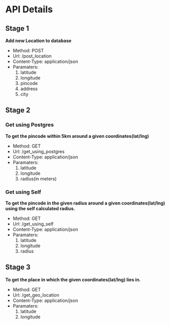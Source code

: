 # API Details

## Stage 1

**Add new Location to database**

- Method: POST
- Url: /post_location
- Content-Type: application/json
- Paramaters: 
    1. latitude
    2. longitude
    3. pincode
    4. address
    5. city

## Stage 2

### Get using Postgres

**To get the pincode within 5km around a given coordinates(lat/lng)**

- Method: GET
- Url: /get_using_postgres
- Content-Type: application/json
- Paramaters: 
    1. latitude
    2. longitude
    3. radius(in meters)

### Get using Self

**To get the pincode in the given radius around a given coordinates(lat/lng) using the self calculated radius.**

- Method: GET
- Url: /get_using_self
- Content-Type: application/json
- Paramaters: 
    1. latitude
    2. longitude
    3. radius

## Stage 3

**To get the place in which the given coordinates(lat/lng) lies in.**

- Method: GET
- Url: /get_geo_location
- Content-Type: application/json
- Paramaters: 
    1. latitude
    2. longitude
   